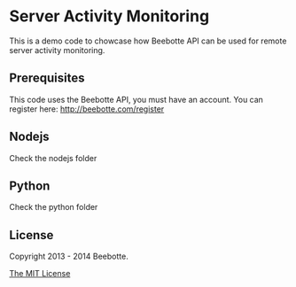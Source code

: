 Server Activity Monitoring
==========================

This is a demo code to chowcase how Beebotte API can be used for remote server activity monitoring.

## Prerequisites
This code uses the Beebotte API, you must have an account.
You can register here: http://beebotte.com/register

## Nodejs

Check the nodejs folder

## Python

Check the python folder

## License
Copyright 2013 - 2014 Beebotte.

[The MIT License](http://opensource.org/licenses/MIT)
